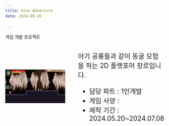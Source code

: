 ```yaml
---
title: Dino Adventure
date: 2024-09-26

---
```


게임 개발 프로젝트

<!--more-->

<div style="display: flex; align-items: center; justify-content: space-between; max-width: 100%; margin: 0 auto;">
  <!-- 왼쪽 이미지 영역을 더 넓게 확장합니다. -->
  <div style="flex: 1;">
    <img src="1.jpg" alt="게임 이미지" style="width: 100%; height: auto;">
  </div>
  <!-- 오른쪽 텍스트 영역을 더 넓게 확장합니다. -->
  <div style="flex: 1; padding-left: 40px; font-size: 1.5em;">
    <p>아기 공룡들과 같이 동굴 모험을 하는 2D 플랫포머 장르입니다.</p>
    <ul>
      <li>담당 파트 : 1인개발</li>
      <li>게임 사양 :</li>
      <li>제작 기간 : 2024.05.20~2024.07.08</li>
    </ul>
  </div>
</div>
